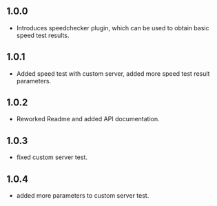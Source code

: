 ## 1.0.0

* Introduces speedchecker plugin, which can be used to obtain basic speed test results.

## 1.0.1

* Added speed test with custom server, added more speed test result parameters.

## 1.0.2

* Reworked Readme and added API documentation.

## 1.0.3

* fixed custom server test.

## 1.0.4

* added more parameters to custom server test.

